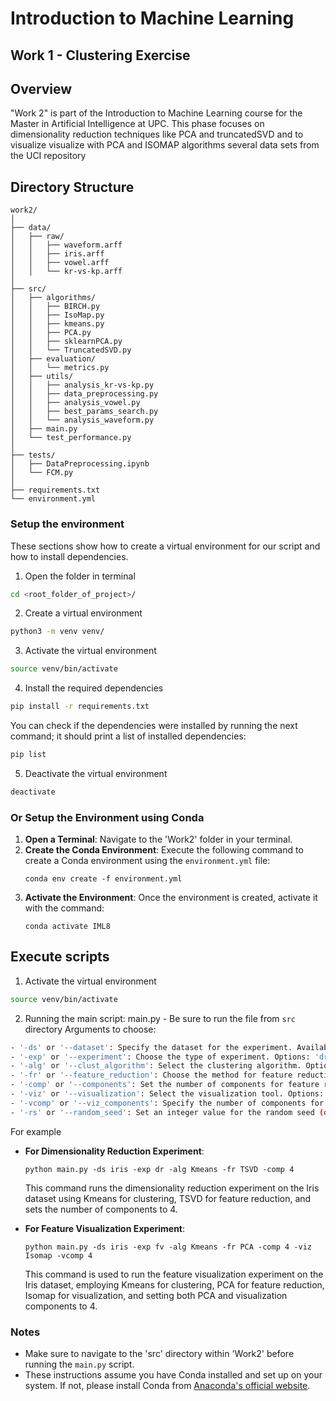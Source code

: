# Introduction to Machine Learning
## Work 1 - Clustering Exercise

## Overview
"Work 2" is part of the Introduction to Machine Learning course for the Master in Artificial Intelligence at UPC. This phase focuses on dimensionality reduction techniques like PCA and truncatedSVD and to visualize visualize with PCA and ISOMAP algorithms several data sets from the UCI repository

## Directory Structure
```
work2/
│
├── data/
│   ├── raw/
│   │   ├── waveform.arff
│   │   ├── iris.arff
│   │   ├── vowel.arff
│   │   └── kr-vs-kp.arff
│
├── src/
│   ├── algorithms/
│   │   ├── BIRCH.py
│   │   ├── IsoMap.py
│   │   ├── kmeans.py
│   │   ├── PCA.py
│   │   ├── sklearnPCA.py
│   │   └── TruncatedSVD.py
│   ├── evaluation/
│   │   └── metrics.py
│   ├── utils/
│   │   ├── analysis_kr-vs-kp.py
│   │   ├── data_preprocessing.py
│   │   ├── analysis_vowel.py
│   │   ├── best_params_search.py
│   │   └── analysis_waveform.py
│   ├── main.py
│   └── test_performance.py
│
├── tests/
│   ├── DataPreprocessing.ipynb
│   └── FCM.py
│
├── requirements.txt
└── environment.yml
```

### Setup the environment

These sections show how to create a virtual environment for our script and how to install dependencies.

1. Open the folder in terminal
```bash
cd <root_folder_of_project>/
```

2. Create a virtual environment
```bash
python3 -m venv venv/
```

3. Activate the virtual environment
```bash
source venv/bin/activate
```

4. Install the required dependencies
```bash
pip install -r requirements.txt
```
You can check if the dependencies were installed by running the next command; it should print a list of installed dependencies:
```bash
pip list
```

5. Deactivate the virtual environment
```bash
deactivate
```
### Or Setup the Environment using Conda

1. **Open a Terminal**: Navigate to the 'Work2' folder in your terminal.
2. **Create the Conda Environment**: Execute the following command to create a Conda environment using the `environment.yml` file:
   ```
   conda env create -f environment.yml
   ```
3. **Activate the Environment**: Once the environment is created, activate it with the command:
   ```
   conda activate IML8
   ```

## Execute scripts

1. Activate the virtual environment
```bash
source venv/bin/activate
```

2. Running the main script: main.py - Be sure to run the file from `src` directory
Arguments to choose:
```bash
- '-ds' or '--dataset': Specify the dataset for the experiment. Available options: 'iris', 'vowel', 'waveform', 'kr-vs-kp'.
- '-exp' or '--experiment': Choose the type of experiment. Options: 'dr' (dimensionality reduction), 'fv' (feature visualization).
- '-alg' or '--clust_algorithm': Select the clustering algorithm. Options: 'Kmeans', 'Birch'.
- '-fr' or '--feature_reduction': Choose the method for feature reduction. Options: 'PCA', 'iPCA', 'OwnPCA', 'TSVD'.
- '-comp' or '--components': Set the number of components for feature reduction (default is 4).
- '-viz' or '--visualization': Select the visualization tool. Options: 'PCA', 'Isomap'.
- '-vcomp' or '--viz_components': Specify the number of components for visualization (default is 4).
- '-rs' or '--random_seed': Set an integer value for the random seed (default is '55').
```

For example

- **For Dimensionality Reduction Experiment**:
  ```
  python main.py -ds iris -exp dr -alg Kmeans -fr TSVD -comp 4
  ```
  This command runs the dimensionality reduction experiment on the Iris dataset using Kmeans for clustering, TSVD for feature reduction, and sets the number of components to 4.

- **For Feature Visualization Experiment**:
  ```
  python main.py -ds iris -exp fv -alg Kmeans -fr PCA -comp 4 -viz Isomap -vcomp 4
  ```
  This command is used to run the feature visualization experiment on the Iris dataset, employing Kmeans for clustering, PCA for feature reduction, Isomap for visualization, and setting both PCA and visualization components to 4.


### Notes
- Make sure to navigate to the 'src' directory within 'Work2' before running the `main.py` script.
- These instructions assume you have Conda installed and set up on your system. If not, please install Conda from [Anaconda's official website](https://www.anaconda.com/products/individual).